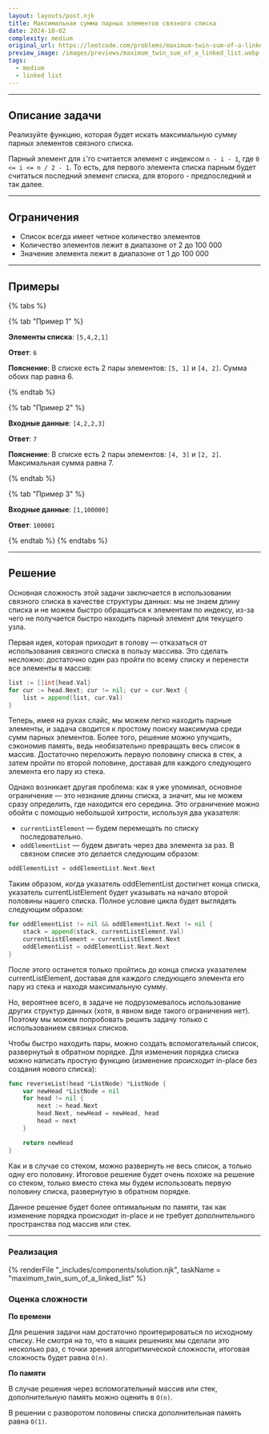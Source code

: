 ```yaml
---
layout: layouts/post.njk
title: Максимальная сумма парных элементов связного списка
date: 2024-10-02
complexity: medium
original_url: https://leetcode.com/problems/maximum-twin-sum-of-a-linked-list/description/
preview_image: /images/previews/maximum_twin_sum_of_a_linked_list.webp
tags:
  - medium
  - linked list
---
```

---

## Описание задачи

Реализуйте функцию, которая будет искать максимальную сумму парных элементов связного списка.

Парный элемент для `i`'го считается элемент с индексом `n - i - 1`, где `0 <= i <= n / 2 - 1`. 
То есть, для первого элемента списка парным будет считаться последний элемент списка, для второго - предпоследний и так далее.

---

## Ограничения

- Список всегда имеет четное количество элементов
- Количество элементов лежит в диапазоне от 2 до 100 000
- Значение элемента лежит в диапазоне от 1 до 100 000

---

## Примеры

{% tabs %}

{% tab "Пример 1" %}

**Элементы списка**: `[5,4,2,1]`

**Ответ**: `6`

**Пояснение**: В списке есть 2 пары элементов: `[5, 1]` и `[4, 2]`. Сумма обоих пар равна 6. 

{% endtab %}

{% tab "Пример 2" %}

**Входные данные**: `[4,2,2,3]`

**Ответ**: `7`

**Пояснение**: В списке есть 2 пары элементов: `[4, 3]` и `[2, 2]`. Максимальная сумма равна 7.

{% endtab %}

{% tab "Пример 3" %}

**Входные данные**: `[1,100000]`

**Ответ**: `100001`

{% endtab %}
{% endtabs %}

---

## Решение

Основная сложность этой задачи заключается в использовании связного списка в качестве структуры данных: мы не знаем длину списка и не можем быстро обращаться к элементам по индексу, из-за чего не получается быстро находить парный элемент для текущего узла.

Первая идея, которая приходит в голову — отказаться от использования связного списка в пользу массива. Это сделать несложно: достаточно один раз пройти по всему списку и перенести все элементы в массив:
```go
list := []int{head.Val}
for cur := head.Next; cur != nil; cur = cur.Next {
    list = append(list, cur.Val)
}
```
Теперь, имея на руках слайс, мы можем легко находить парные элементы, и задача сводится к простому поиску максимума среди сумм парных элементов. Более того, решение можно улучшить, сэкономив память, ведь необязательно превращать весь список в массив. Достаточно переложить первую половину списка в стек, а затем пройти по второй половине, доставая для каждого следующего элемента его пару из стека.

Однако возникает другая проблема: как я уже упоминал, основное ограничение — это незнание длины списка, а значит, мы не можем сразу определить, где находится его середина. Это ограничение можно обойти с помощью небольшой хитрости, используя два указателя:
- `currentListElement` — будем перемещать по списку последовательно.
- `oddElementList` — будем двигать через два элемента за раз. В связном списке это делается следующим образом:
```go
oddElementList = oddElementList.Next.Next
```

Таким образом, когда указатель oddElementList достигнет конца списка, указатель currentListElement будет указывать на начало второй половины нашего списка. Полное условие цикла будет выглядеть следующим образом:
```go
for oddElementList != nil && oddElementList.Next != nil {
    stack = append(stack, currentListElement.Val)
    currentListElement = currentListElement.Next
    oddElementList = oddElementList.Next.Next
}
```

После этого останется только пройтись до конца списка указателем currentListElement, доставая для каждого следующего элемента его пару из стека и находя максимальную сумму.

Но, вероятнее всего, в задаче не подрузомевалось использование других структур данных (хотя, в явном виде такого ограничения нет). Поэтому мы можем попробовать решить задачу только с использованием связных списков.

Чтобы быстро находить пары, можно создать вспомогательный список, развернутый в обратном порядке. Для изменения порядка списка можно написать простую функцию (изменение происходит in-place без создания нового списка):
```go
func reverseList(head *ListNode) *ListNode {
	var newHead *ListNode = nil
	for head != nil {
		next := head.Next
		head.Next, newHead = newHead, head
		head = next
	}

	return newHead
}
```

Как и в случае со стеком, можно развернуть не весь список, а только одну его половину. Итоговое решение будет очень похоже на решение со стеком, только вместо стека мы будем использовать первую половину списка, развернутую в обратном порядке.

Данное решение будет более оптимальным по памяти, так как изменение порядка происходит in-place и не требует дополнительного пространства под массив или стек.

---

### Реализация

{% renderFile "_includes/components/solution.njk", taskName = "maximum_twin_sum_of_a_linked_list" %}

### Оценка сложности

**По времени**

Для решения задачи нам достаточно проитерироваться по исходному списку. Не смотря на то, что в наших решениях мы сделали это несколько раз, с точки зрения алгоритмической сложности, итоговая сложность будет равна `O(n)`.

**По памяти**

В случае решения через вспомогательный массив или стек, дополнительную память можно оценить в `O(n)`.

В решении с разворотом половины списка дополнительная память равна `O(1)`.
